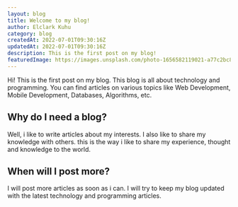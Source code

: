 ```yaml
---
layout: blog
title: Welcome to my blog!
author: Elclark Kuhu
category: blog
createdAt: 2022-07-01T09:30:16Z
updatedAt: 2022-07-01T09:30:16Z
description: This is the first post on my blog!
featuredImage: https://images.unsplash.com/photo-1656582119021-a77c2bc8f77f?ixlib=rb-1.2.1&ixid=MnwxMjA3fDB8MHxwaG90by1wYWdlfHx8fGVufDB8fHx8&auto=format&fit=crop&w=1470&q=80
---
```


Hi! This is the first post on my blog. This blog is all about technology and programming. You can find articles on various topics like Web Development, Mobile Development, Databases, Algorithms, etc.

## Why do I need a blog?

Well, i like to write articles about my interests. I also like to share my knowledge with others. this is the way i like to share my experience, thought and knowledge to the world.

## When will I post more?

I will post more articles as soon as i can. I will try to keep my blog updated with the latest technology and programming articles.
